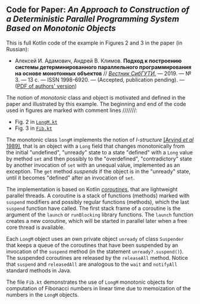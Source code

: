 ## Code for Paper: _An Approach to Construction of a Deterministic Parallel Programming System Based on Monotonic Objects_

This is full Kotlin code of the example in Figures 2 and 3 in the paper (in Russian):

* Алексей И. Адамович, Андрей В. Климов.
__Подход к построению системы детерминированного параллельного программирования на основе монотонных объектов__ // [_Вестник СибГУТИ._](http://vestnik.sibsutis.ru/) — 2019. — № 3. — 13 с. — ISSN 1998-6920. —
(Accepted, publication pending). — 
([PDF of authors' version](https://pat.keldysh.ru/~anklimov/papers/2019-Adamovich_Klimov--An_Approach_to_Construction_of_a_Deterministic_Parallel_Programming_System--Vestnik_SibGUTI--submitted-revised.pdf))

The notion of _monotonic_ class and object is motivated and defined in the paper and illustrated by this example.
The beginning and end of the code used in figures are marked with comment lines ///////:

* Fig. 2 in [`LongM.kt`](src/LongM.kt)
* Fig. 3 in [`Fib.kt`](src/Fib.kt)

The monotonic class `longM` implements the notion of _I-structure_ [[Arvind _et al_ 1989]](https://doi.org/10.1145/69558.69562), that is an object with a `Long` field that changes monotonically from the initial "undefined", "unready" state to a state "defined" with a `Long` value by method `set` and then possibly to the "overdefined", "contradictory" state by another invocation of `set` with an unequal value, implemented as an exception.
The `get` method _suspends_ if the object is in the "unready" state, until it becomes "defined" after an invocation of `set`.

The implementation is based on Kotlin [_coroutines_](https://kotlinlang.org/docs/reference/coroutines/coroutines-guide.html), that are lightweight parallel threads.
A coroutine is a stack of functions (methods) marked with `suspend` modifiers and possibly regular functions (methods), which the last `suspend` function have called.
The first stack frame of a coroutine is the argument of the `launch` or `runBlocking` library functions.
The `launch` function creates a new coroutine, which will be started in parallel later when a free core thread is available.

Each `LongM` object uses an own private object `unready` of class `Suspender` that keeps a queue of the coroutines that have been suspended by an invocation of the `suspend` method (in the statement `unready?.suspend()`).
The suspended coroutines are released by the `releaseAll` method.
Notice that `suspend` and `releasedAll` are analogous to the `wait` and `notifyAll` standard methods in Java.

The file `Fib.kt` demonstrates the use of `LongM` monotonic objects for computation of Fibonacci numbers in linear time due to memoization of the numbers in the `LongM` objects.
